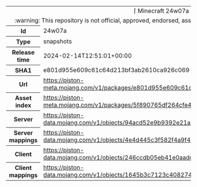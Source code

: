 <html><table>
<tr><td colspan="2" align="center"><img width="0" height="0"><br/>⌈ Minecraft 24w07a ⌋<br/><img width="0" height="0"></td></tr>
<tr><td colspan="2" align="center"><img width="0" height="0"><br/>
:warning: This repository is not official, approved, endorsed, associated or connected with Mojang :warning:
<br/><img width="0" height="0"></td></tr>
<tr><th>Id</th><td>24w07a</td></tr>
<tr><th>Type</th><td>snapshots</td></tr>
<tr><th>Release time</th><td>2024-02-14T12:51:01+00:00</td></tr>
<tr><th>SHA1</th><td>e801d955e609c61c64d213bf3ab2610ca926c069</td></tr>
<tr><th>Url</th><td><a href="https://piston-meta.mojang.com/v1/packages/e801d955e609c61c64d213bf3ab2610ca926c069/24w07a.json">https://piston-meta.mojang.com/v1/packages/e801d955e609c61c64d213bf3ab2610ca926c069/24w07a.json</a></td></tr>
<tr><th>Asset index</th><td><a href="https://piston-meta.mojang.com/v1/packages/5f890765df264cfe4f647a3c438883b9e49fb4e5/13.json">https://piston-meta.mojang.com/v1/packages/5f890765df264cfe4f647a3c438883b9e49fb4e5/13.json</a></td></tr>
<tr><th>Server</th><td><a href="https://piston-data.mojang.com/v1/objects/94acd52e9b9392e21a06231bdc4f8f0cd6ccb2af/server.jar">https://piston-data.mojang.com/v1/objects/94acd52e9b9392e21a06231bdc4f8f0cd6ccb2af/server.jar</a></td></tr>
<tr><th>Server mappings</th><td><a href="https://piston-data.mojang.com/v1/objects/4e4d445c3f582f4a9f4c96ca7d9920f2b0def795/server.txt">https://piston-data.mojang.com/v1/objects/4e4d445c3f582f4a9f4c96ca7d9920f2b0def795/server.txt</a></td></tr>
<tr><th>Client</th><td><a href="https://piston-data.mojang.com/v1/objects/246ccdb05eb41e0aadd6d77c04a88552a6bf3d8a/client.jar">https://piston-data.mojang.com/v1/objects/246ccdb05eb41e0aadd6d77c04a88552a6bf3d8a/client.jar</a></td></tr>
<tr><th>Client mappings</th><td><a href="https://piston-data.mojang.com/v1/objects/1645b3c7123c408274584b3279b7c1d559f2fcad/client.txt">https://piston-data.mojang.com/v1/objects/1645b3c7123c408274584b3279b7c1d559f2fcad/client.txt</a></td></tr>
</table></html>